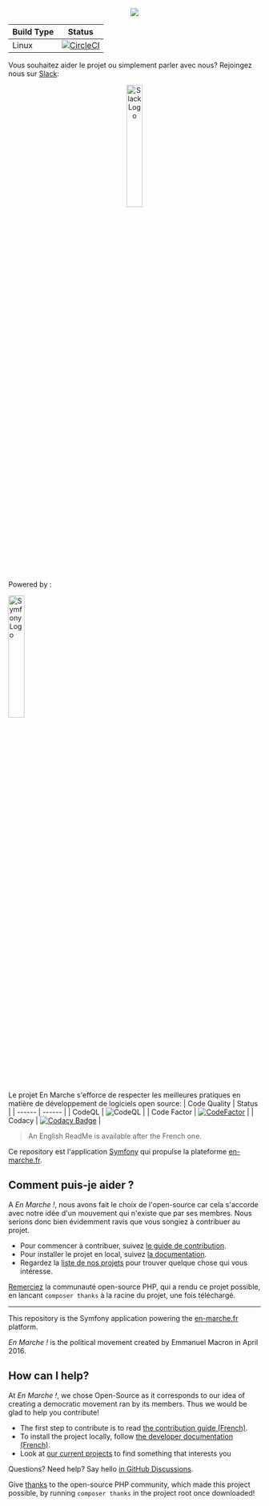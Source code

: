 <div align="center">
  <img src="https://storage.googleapis.com/en-marche-fr/E-MAILING/2017/images/REM/Logo-LREM-noir.jpg">
</div>



| Build Type | Status |
| ------ | ------ |
| Linux | [![CircleCI](https://circleci.com/gh/EnMarche/en-marche.fr/tree/master.svg?style=svg)](https://circleci.com/gh/EnMarche/en-marche.fr/tree/master) |


Vous souhaitez aider le projet ou simplement parler avec nous? Rejoingez nous sur [Slack](https://join.slack.com/t/larepubliqueenmarche/shared_invite/zt-ot7i6oly-~sS3X5ljfMSrtbzqq_bRGw):
<div align="center">
  <a href="https://join.slack.com/t/larepubliqueenmarche/shared_invite/zt-ot7i6oly-~sS3X5ljfMSrtbzqq_bRGw">
    <img src="https://d34u8crftukxnk.cloudfront.net/slackpress/prod/sites/6/2019-01_BrandRefresh_Old-to-New-Final.fr-FR.gif" height=25% width=25% alt="Slack Logo">
  </a>
</div>



Powered by : 
<div>
  <a href="http://symfony.com">
    <img src="https://upload.wikimedia.org/wikipedia/commons/thumb/6/60/Symfony2.svg/1280px-Symfony2.svg.png" height=25% width=25% alt="Symfony Logo">
  </a>
</div>


Le projet En Marche s'efforce de respecter les meilleures pratiques en matière de développement de logiciels open source:
| Code Quality | Status |
| ------ | ------ |
| CodeQL | ![CodeQL](https://github.com/EnMarche/en-marche.fr/workflows/CodeQL/badge.svg) |
| Code Factor | [![CodeFactor](https://www.codefactor.io/repository/github/enmarche/en-marche.fr/badge)](https://www.codefactor.io/repository/github/enmarche/en-marche.fr) |
| Codacy | [![Codacy Badge](https://app.codacy.com/project/badge/Grade/7cb76935e4cd48d98e216023cab5f941)](https://www.codacy.com/gh/EnMarche/en-marche.fr/dashboard?utm_source=github.com&amp;utm_medium=referral&amp;utm_content=EnMarche/en-marche.fr&amp;utm_campaign=Badge_Grade) |







> An English ReadMe is available after the French one.

Ce repository est l'application [Symfony](http://symfony.com) qui propulse la plateforme [en-marche.fr](https://en-marche.fr).

## Comment puis-je aider ?

A *En Marche !*, nous avons fait le choix de l'open-source car cela s'accorde avec notre idée d'un mouvement qui
n'existe que par ses membres. Nous serions donc bien évidemment ravis que vous songiez à contribuer au projet.

* Pour commencer à contribuer, suivez [le guide de contribution](CONTRIBUTING.md).
* Pour installer le projet en local, suivez
[la documentation](docs).
* Regardez la [liste de nos projets](https://github.com/EnMarche/en-marche.fr/issues) pour trouver quelque chose qui vous intéresse.


[Remerciez](https://github.com/symfony/thanks) la communauté open-source PHP, qui a rendu ce projet possible, en
lancant `composer thanks` à la racine du projet, une fois téléchargé.


------------------------------------

This repository is the Symfony application powering the [en-marche.fr](https://en-marche.fr) platform.

*En Marche !* is the political movement created by Emmanuel Macron in April 2016.

## How can I help?

At *En Marche !*, we chose Open-Source as it corresponds to our idea of creating a democratic movement ran by its
members. Thus we would be glad to help you contribute!

* The first step to contribute is to read
[the contribution guide (French)](https://github.com/EnMarche/en-marche.fr/blob/master/CONTRIBUTING.md).
* To install the project locally, follow [the developer documentation (French)](docs).
* Look at [our current projects](https://github.com/EnMarche/en-marche.fr/issues) to find something that interests you

Questions? Need help? Say hello [in GitHub Discussions](https://github.com/EnMarche/en-marche.fr/discussions).

Give [thanks](https://github.com/symfony/thanks) to the open-source PHP community, which made this project
possible, by running `composer thanks` in the project root once downloaded!
